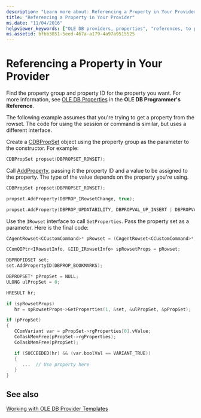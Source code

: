 ```yaml
---
description: "Learn more about: Referencing a Property in Your Provider"
title: "Referencing a Property in Your Provider"
ms.date: "11/04/2016"
helpviewer_keywords: ["OLE DB providers, properties", "references, to properties in providers", "referencing properties in providers"]
ms.assetid: bfbb3851-5eed-467a-a179-4a97a9515525
---
```

# Referencing a Property in Your Provider

Find the property group and property ID for the property you want. For more information, see [OLE DB Properties](/previous-versions/windows/desktop/ms722734(v=vs.85)) in the **OLE DB Programmer's Reference**.

The following example assumes that you're trying to get a property from the rowset. The code for using the session or command is similar, but uses a different interface.

Create a [CDBPropSet](../../data/oledb/cdbpropset-class.md) object using the property group as the parameter to the constructor. For example:

```cpp
CDBPropSet propset(DBPROPSET_ROWSET);
```

Call [AddProperty](./cdbpropset-class.md#addproperty), passing it the property ID and a value to be assigned to the property. The type of the value depends on the property you're using.

```cpp
CDBPropSet propset(DBPROPSET_ROWSET);

propset.AddProperty(DBPROP_IRowsetChange, true);

propset.AddProperty(DBPROP_UPDATABILITY, DBPROPVAL_UP_INSERT | DBPROPVAL_UP_CHANGE | DBPROPVAL_UP_DELETE);
```

Use the `IRowset` interface to call `GetProperties`. Pass the property set as a parameter. Here is the final code:

```cpp
CAgentRowset<CCustomCommand>* pRowset = (CAgentRowset<CCustomCommand>*) pThis;

CComQIPtr<IRowsetInfo, &IID_IRowsetInfo> spRowsetProps = pRowset;

DBPROPIDSET set;
set.AddPropertyID(DBPROP_BOOKMARKS);

DBPROPSET* pPropSet = NULL;
ULONG ulPropSet = 0;

HRESULT hr;

if (spRowsetProps)
   hr = spRowsetProps->GetProperties(1, &set, &ulPropSet, &pPropSet);

if (pPropSet)
{
   CComVariant var = pPropSet->rgProperties[0].vValue;
   CoTaskMemFree(pPropSet->rgProperties);
   CoTaskMemFree(pPropSet);

   if (SUCCEEDED(hr) && (var.boolVal == VARIANT_TRUE))
   {
      ...  // Use property here
   }
}
```

## See also

[Working with OLE DB Provider Templates](../../data/oledb/working-with-ole-db-provider-templates.md)

